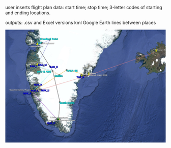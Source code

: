 user inserts flight plan data: start time; stop time; 3-letter codes of starting and ending locations.

outputs:
    .csv and Excel versions
    kml Google Earth lines between places

![](images/example_map.jpg)
